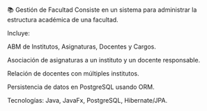 📚 Gestión de Facultad
Consiste en un sistema para administrar la estructura académica de una facultad.

Incluye:

ABM de Institutos, Asignaturas, Docentes y Cargos.

Asociación de asignaturas a un instituto y un docente responsable.

Relación de docentes con múltiples institutos.

Persistencia de datos en PostgreSQL usando ORM.

Tecnologías: Java, JavaFx, PostgreSQL, Hibernate/JPA.
